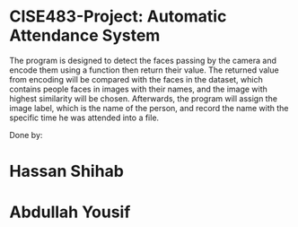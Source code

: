 # CISE483-Project: Automatic Attendance System

The program is designed to detect the faces passing by the camera and encode them using a function then return their value. The returned value from encoding will be compared with the faces in the dataset, which contains people faces in images with their names, and the image with highest similarity will be chosen. Afterwards, the program will assign the image label, which is the name of the person, and record the name with the specific time he was attended into a file. 

Done by:
# Hassan Shihab
# Abdullah Yousif
